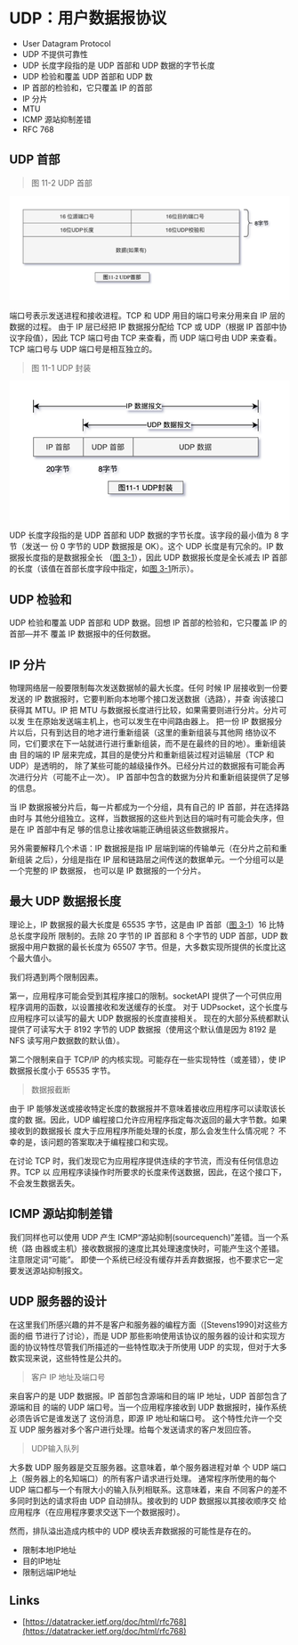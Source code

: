 # UDP：用户数据报协议

- User Datagram Protocol
- UDP 不提供可靠性
- UDP 长度字段指的是 UDP 首部和 UDP 数据的字节长度
- UDP 检验和覆盖 UDP 首部和 UDP 数
- IP 首部的检验和，它只覆盖 IP 的首部
- IP 分片
- MTU
- ICMP 源站抑制差错
- RFC 768

## UDP 首部

> 图 11-2 UDP 首部

![TCP-IP-11-2.png](./images/TCP-IP-11-2.png)

端口号表示发送进程和接收进程。TCP 和 UDP 用目的端口号来分用来自 IP 层的数据的过程。
由于 IP 层已经把 IP 数据报分配给 TCP 或 UDP（根据 IP 首部中协议字段值），因此 TCP 端口号由 TCP 来查看，而 UDP 端口号由 UDP 来查看。
TCP 端口号与 UDP 端口号是相互独立的。

> 图 11-1 UDP 封装

![TCP-IP-11-1.png](./images/TCP-IP-11-1.png)

UDP 长度字段指的是 UDP 首部和 UDP 数据的字节长度。该字段的最小值为 8 字节（发送一
份 0 字节的 UDP 数据报是 OK）。这个 UDP 长度是有冗余的。IP 数据报长度指的是数据报全长
（[图 3-1](./images/TCP-IP-3-1.png)），因此 UDP 数据报长度是全长减去 IP 首部的长度（该值在首部长度字段中指定，如[图 3-1](./images/TCP-IP-3-1.png)所示）。

## UDP 检验和

UDP 检验和覆盖 UDP 首部和 UDP 数据。回想 IP 首部的检验和，它只覆盖 IP 的首部—并不
覆盖 IP 数据报中的任何数据。

## IP 分片

物理网络层一般要限制每次发送数据帧的最大长度。任何
时候 IP 层接收到一份要发送的 IP 数据报时，它要判断向本地哪个接口发送数据（选路），并查
询该接口获得其 MTU。IP 把 MTU 与数据报长度进行比较，如果需要则进行分片。分片可以发
生在原始发送端主机上，也可以发生在中间路由器上。
把一份 IP 数据报分片以后，只有到达目的地才进行重新组装（这里的重新组装与其他网
络协议不同，它们要求在下一站就进行进行重新组装，而不是在最终的目的地）。重新组装由
目的端的 IP 层来完成，其目的是使分片和重新组装过程对运输层（TCP 和 UDP）是透明的，
除了某些可能的越级操作外。已经分片过的数据报有可能会再次进行分片（可能不止一次）。
IP 首部中包含的数据为分片和重新组装提供了足够的信息。

当 IP 数据报被分片后，每一片都成为一个分组，具有自己的 IP 首部，并在选择路由时与
其他分组独立。这样，当数据报的这些片到达目的端时有可能会失序，但是在 IP 首部中有足
够的信息让接收端能正确组装这些数据报片。

另外需要解释几个术语：IP 数据报是指 IP 层端到端的传输单元（在分片之前和重新组装
之后），分组是指在 IP 层和链路层之间传送的数据单元。一个分组可以是一个完整的 IP 数据报，
也可以是 IP 数据报的一个分片。

## 最大 UDP 数据报长度

理论上，IP 数据报的最大长度是 65535 字节，这是由 IP 首部（[图 3-1](./images/TCP-IP-3-1.png)）16 比特总长度字段所
限制的。去除 20 字节的 IP 首部和 8 个字节的 UDP 首部，UDP 数据报中用户数据的最长长度为 65507 字节。但是，大多数实现所提供的长度比这个最大值小。

我们将遇到两个限制因素。

第一，应用程序可能会受到其程序接口的限制。socketAPI 提供了一个可供应用程序调用的函数，以设置接收和发送缓存的长度。
对于 UDPsocket，这个长度与应用程序可以读写的最大 UDP 数据报的长度直接相关。
现在的大部分系统都默认提供了可读写大于 8192 字节的 UDP 数据报（使用这个默认值是因为 8192 是 NFS 读写用户数据数的默认值）。

第二个限制来自于 TCP/IP 的内核实现。可能存在一些实现特性（或差错），使 IP 数据报长度小于 65535 字节。

> 数据报截断

由于 IP 能够发送或接收特定长度的数据报并不意味着接收应用程序可以读取该长度的数
据。因此，UDP 编程接口允许应用程序指定每次返回的最大字节数。如果接收到的数据报长
度大于应用程序所能处理的长度，那么会发生什么情况呢？
不幸的是，该问题的答案取决于编程接口和实现。

在讨论 TCP 时，我们发现它为应用程序提供连续的字节流，而没有任何信息边界。TCP 以
应用程序读操作时所要求的长度来传送数据，因此，在这个接口下，不会发生数据丢失。

## ICMP 源站抑制差错

我们同样也可以使用 UDP 产生 ICMP“源站抑制(sourcequench)”差错。当一个系统（路
由器或主机）接收数据报的速度比其处理速度快时，可能产生这个差错。注意限定词“可能”。
即使一个系统已经没有缓存并丢弃数据报，也不要求它一定要发送源站抑制报文。

## UDP 服务器的设计

在这里我们所感兴趣的并不是客户和服务器的编程方面（[Stevens1990]对这些方面的细
节进行了讨论），而是 UDP 那些影响使用该协议的服务器的设计和实现方面的协议特性尽管我们所描述的一些特性取决于所使用
UDP 的实现，但对于大多数实现来说，这些特性是公共的。

> 客户 IP 地址及端口号

来自客户的是 UDP 数据报。IP 首部包含源端和目的端 IP 地址，UDP 首部包含了源端和目
的端的 UDP 端口号。当一个应用程序接收到 UDP 数据报时，操作系统必须告诉它是谁发送了
这份消息，即源 IP 地址和端口号。
这个特性允许一个交互 UDP 服务器对多个客户进行处理。给每个发送请求的客户发回应答。



> UDP输入队列

大多数 UDP 服务器是交互服务器。这意味着，单个服务器进程对单
个 UDP 端口上（服务器上的名知端口）的所有客户请求进行处理。
通常程序所使用的每个 UDP 端口都与一个有限大小的输入队列相联系。这意味着，来自
不同客户的差不多同时到达的请求将由 UDP 自动排队。接收到的 UDP 数据报以其接收顺序交
给应用程序（在应用程序要求交送下一个数据报时）。

然而，排队溢出造成内核中的 UDP 模块丢弃数据报的可能性是存在的。

- 限制本地IP地址
- 目的IP地址
- 限制远端IP地址


## Links 

- [https://datatracker.ietf.org/doc/html/rfc768](https://datatracker.ietf.org/doc/html/rfc768)
